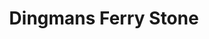 ---
title: "Dingmans Ferry Stone"
url: /dingmans-ferry/dingmans-ferry-stone/
shop: garden centre
---